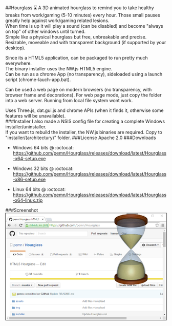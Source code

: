 ##Hourglass :hourglass:
A 3D animated hourglass to remind you to take healthy breaks from work/gaming (5-10 minutes) every hour. Those small pauses greatly help against work/gaming related lesions.  
When time is up it will play a sound (can be disabled) and become "always on top" of other windows until turned.  
Simple like a physical hourglass but free, unbreakable and precise.  
Resizable, moveable and with transparent background (if supported by your desktop).  
  
Since its a HTML5 application, can be packaged to run pretty much everywhere.  
The binary installer uses the NW.js HTML5 engine.  
Can be run as a chrome App (no transparency), sideloaded using a launch script (chrome-lauch-app.bat).  
  
Can be used a web page on modern browsers (no transparency, with browser frame and decorations). For web page mode, just copy the folder into a web server. Running from local file system wont work.  
  
Uses Three.js, dat.gui.js and chrome APIs (when it finds it, otherwise some features will be unavailable).  
###Installer
I also made a NSIS config file for creating a complete Windows installer/uninstaller.  
If you want to rebuild the installer, the NW.js binaries are required. Copy to "installer/(architectury)" folder.
###License
Apache 2.0
###Downloads
- Windows 64 bits @ :octocat:  
https://github.com/pemn/Hourglass/releases/download/latest/Hourglass-x64-setup.exe

- Windows 32 bits @ :octocat:  
https://github.com/pemn/Hourglass/releases/download/latest/Hourglass-x86-setup.exe

- Linux 64 bits @ :octocat:  
https://github.com/pemn/Hourglass/releases/download/latest/Hourglass-x64-linux.zip

###Screenshot
![screenshot](https://github.com/pemn/Hourglass/blob/master/assets/screenshot.png)

